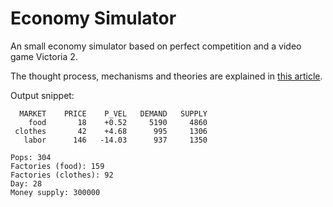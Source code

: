 # Economy Simulator

An small economy simulator based on perfect competition and a video game Victoria 2.

The thought process, mechanisms and theories are explained in [this article](https://wjdevschool.com/blog/economy-simulator).

Output snippet:

```ascii
  MARKET    PRICE    P_VEL   DEMAND   SUPPLY
    food       18    +0.52     5190     4860
 clothes       42    +4.68      995     1306
   labor      146   -14.03      937     1350

Pops: 304
Factories (food): 159
Factories (clothes): 92
Day: 28
Money supply: 300000
```
